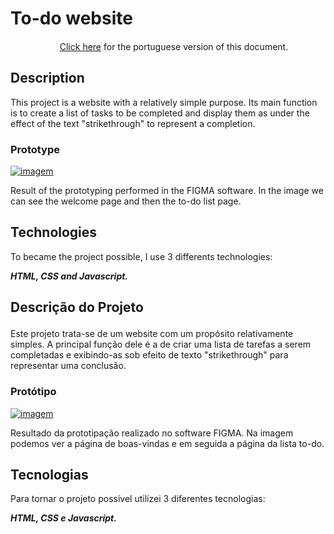 # To-do website
<p align="center"><img height='15' src='https://github.com/csmoore/country-flag-icons/blob/master/country-flags-4x3-png/br.png?raw=true'> <a href="#portuguese">Click here</a> for the portuguese version of this document.</P>

## Description
<p>This project is a website with a relatively simple purpose. Its main function is to create a list of tasks to be completed and display them as under the effect of the text "strikethrough" to represent a completion.</p>

### Prototype

<a href="https://imgbox.com/mFLqRNf0" target="_blank"><img src="https://thumbs2.imgbox.com/8d/ea/mFLqRNf0_t.png" alt="imagem"/></a>
<p>Result of the prototyping performed in the FIGMA software. In the image we can see the welcome page and then the to-do list page.</p>

## Technologies

To became the project possible, I use 3 differents technologies:

***HTML, CSS and Javascript.***

## <p id="portuguese">Descrição do Projeto</p>
<p>Este projeto trata-se de um website com um propósito relativamente simples. A principal função dele é a de criar uma lista de tarefas a serem completadas e exibindo-as sob efeito de texto "strikethrough" para representar uma conclusão.</p>

### Protótipo

<a href="https://imgbox.com/mFLqRNf0" target="_blank"><img src="https://thumbs2.imgbox.com/8d/ea/mFLqRNf0_t.png" alt="imagem"/></a>
<p>Resultado da prototipação realizado no software FIGMA. Na imagem podemos ver a página de boas-vindas e em seguida a página da lista to-do.</p>

## Tecnologias

Para tornar o projeto possível utilizei 3 diferentes tecnologias:

***HTML, CSS e Javascript.***
